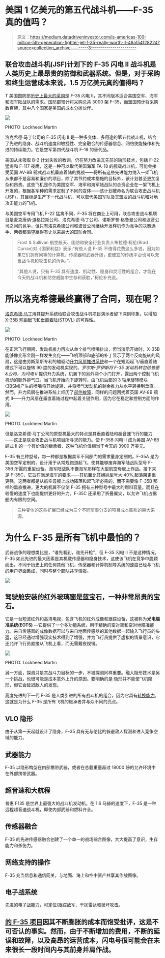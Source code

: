 # 美国 1 亿美元的第五代战斗机——F-35 真的值吗？

> 原文：<https://medium.datadriveninvestor.com/is-americas-100-million-5th-generation-fighter-jet-f-35-really-worth-it-49a154128224?source=collection_archive---------3----------------------->

## 联合攻击战斗机(JSF)计划下的 F-35 闪电 II 战斗机是人类历史上最昂贵的防御和武器系统。但是，对于采购和终生运营成本来说，1.5 万亿美元真的值得吗？

T 美国国防部[历史上最大的采购](https://www.cnbc.com/2019/10/29/lockheed-martin-costly-f-35-program-gets-biggest-pentagon-contract-yet.html)是 F-35 闪电 II，其不同版本适合美国空军、海军和海军陆战队的需求。国防部预计将采购总共 3000 架 F-35，而盟国预计将采购数百架，其中八个国家是美国的成本分摊伙伴。

![](img/870026f6e995a4b48e4bcf60b033efe5.png)

PHOTO: Lockheed Martin

洛克希德·马丁公司的 F-35 闪电 II 是一种多变体、多用途的第五代战斗机，结合了先进的隐身、战斗机速度和敏捷性、完全融合的传感器信息、网络使能操作和先进的持续能力。它是空军第四代战斗机 F-16 的替代品。

美国从未吸取 B-2 计划失败的教训，仍在努力改进其先前的隐形技术，包括 F-22 猛禽和 F-117 夜鹰，这是一种可以取代美国海军 FA-18 的舰载战斗机，可能会接受英国 AV-8B 鹞式战斗机垂直着陆的挑战——将所有这些先进能力纳入一架飞机从来都不是容易和廉价的项目，除了其节约成本措施的目标外，该计划甚至更加复杂和昂贵。这些飞机是作为美国空军、海军和海军陆战队的合资企业在一架飞机上开发的，根据各军种的需求定制了不同的变体——该计划被命名为联合攻击战斗机(JSF)，其目标是生产下一代战斗机，可以取代美国军队及其盟友的战斗机和对地攻击能力的飞机。

与美国空军专用飞机 F-22 猛禽不同，F-35 将在商业上可用，联合攻击战斗机项目是麦克唐纳·道格拉斯公司、洛克希德·马丁公司、诺斯罗普·格鲁曼公司和波音公司之间的竞争，但只有洛克希德公司和波音公司继续开发样机作为竞争的决赛选手，两者都渴望赢得有史以来最大的国防合同。

> Frost & Sullivan 航空航天、国防和安全行业负责人布拉德·柯伦(Brad Curran)对《国家利益》表示:“有些人说 F-35 不值得花费这么多钱，因为如果它们拥有同等的计算机、传感器和武器升级，更便宜的传统平台也可以充当战斗机和攻击机的角色。”。
> 
> “其他人说，只有 F-35 具有速度、机动性、隐身和灵活性的组合，才能在今天的战斗机和防空威胁中生存和获胜，”柯伦补充说。

# 所以洛克希德最终赢得了合同，现在呢？

[洛克希德·马丁](https://www.cnbc.com/2019/10/29/lockheed-martin-costly-f-35-program-gets-biggest-pentagon-contract-yet.html)用其提升系统给联合攻击战斗机项目演示者留下深刻印象，以增加 [X-35B 短距起飞和垂直着陆(STOVL)](https://www.f35.com/in-depth/detail/how-it-works-f-35b-hover#:~:text=The%20LiftFan%C2%AE%20is%20mounted,for%20a%20pure%20hover%20mode.) 的可靠性。

![](img/dd32dd310a6939272f7eef8d77f7516a.png)

PHOTO: Lockheed Martin

在正常飞行期间，发动机推力再次从单个排气喷嘴排出，但当演示开始时，X-35B 能够像变形金刚一样发生变化——飞机顶部和底部的补丁显示了两个反向旋转的风扇，这是由劳斯莱斯专利的轴驱动[升力风扇推进系统](https://www.rolls-royce.com/products-and-services/defence/aerospace/combat-jets/rolls-royce-liftsystem.aspx)和一个在短距起飞/垂直着陆模式下可以旋转 90 度的发动机实现的。*罗尔斯·罗伊斯将 F-35 发动机转包给普惠&公司，为闪电 II* 提供升力系统，机翼下的另外两个小门打开，露出两个控制飞机机动的额外排气口。当飞机开始向下旋转时，由飞机后部的 3 轴承旋转模块(3BSM)产生的喷嘴将开始旋转，并将喷气发动机的剩余推力从水平转换到垂直。然而，升力风扇在推进系统上经历了[部件故障](https://www.pogo.org/investigation/2020/07/spare-us-the-f-35-parts-mismanagement/)，同样的问题困扰着英国 AV-8B 鹞式 II——升力风扇在垂直着陆过程中起着关键作用，因为它在稳定和控制方面的作用。

![](img/5f146fd3bfa3d45d014a6a6df3a29123.png)

PHOTO: Lockheed Martin

但是洛克希德·马丁公司的原型机最大的特点是其垂直着陆和超音速飞行的能力——这正是联合攻击战斗机项目所寻求的能力。使 F-35B 闪电 II 成为英国 AV-8B 鹞式 II 的一个有价值的继承者，这种飞机价值相当于今天的 3900 万美元。

F-35 有三种型号，每一种都是根据美军不同部门的需求量身定制的。F-35A 是为美国空军定制的，设计用于从常规跑道起飞，使其能够废弃海军陆战队型号 F-35B 所需的重型设备。海军陆战队不像海军那样在大型航空母舰上作战。接下来是 F-35C，它旨在满足海军的要求——其机翼比其姐妹型号大 40%,起落架更重更强，这两者都是从航空母舰上成功降落和起飞所必需的，而不需要像 F-35B 那样的垂直推进，更大的机翼不仅使 F-35 拥有三种型号中最大的燃料容量，而且在较慢的速度下也能提供更好的升力。F-35C 还采用了折叠翼尖，以允许飞机占据船内有限的空间。

> 三种变体的这些扩展已经成为三个不同军事分支的项目成本膨胀的巨大来源。

# 为什么 F-35 是所有飞机中最怕的？

武器战争的理想类比是，“谁先看到，谁先开枪”，但 F-35 闪电 II 不是这种情况，F-35 如此先进的最大因素是其机载传感器和隐身技术，这使该飞机在竞争中脱颖而出。不同于历史上的任何其他飞机，传感器和计算机制导系统的速度已经与飞机的用户界面集成，同时与整个部队共享情报。

![](img/4d36e2e4e0d17db10e6db028bdb66671.png)

## 驾驶舱安装的红外玻璃窗是蓝宝石，一种非常昂贵的宝石。

它是一台短波红外和高清电视，包含飞机的红外成像和跟踪设备，这被称为**光电瞄准系统(EOTS)** —它提供了一个多功能系统，用于精确的空对空和空对地瞄准能力。来自传感器的成像数据可以与来自地面传感器的其他数据一起输入飞行员的头盔，这已经通过增强现实技术得到了增强，并为飞行员提供了虚拟的情景意识，它还允许飞行员直接从飞机上看，而无需戴夜视镜。

![](img/7ee04f59149b2b76c444ce85a04a7caa.png)

PHOTO: Lockheed Martin

另一方面，探测只是其战斗力目标的一步，不被探测同样重要。融入隐形技术是另一个挑战，也很可能是成本意外上升的原因。要明确的是:隐形并不能使飞机隐形，但它会延迟敌人的发现。

高度先进的下一代 F-35 是人类引进的所有战斗机的组合，因为它具有[转换能力](https://www.lockheedmartin.com/en-us/products/f-35/f-35-capabilities.html)，这就是为什么 F-35 是所有飞机的继承者并与众不同的亮点。

## VLO 隐形

由于从第一天起就设计了隐身，F-35 具有无与伦比的躲避敌人探测和进入竞争空域的能力。

## 武器能力

F-35 以隐形构型在内部携带武器，或者在总载重量超过 18000 磅的允许环境中在外部携带武器。

## 超音速和大航程

普惠 F135 是世界上最强大的战斗机发动机。在 1.6 马赫的速度下，F-35 是一种远程超音速战斗机，即使内部武器和燃料齐全。

## 传感器融合

F-35 的先进传感器融合创建了一个单一的战场综合图像，大大提高了意识，生存能力和杀伤力。

## 网络支持的操作

F-35 充当信息和通信网关，与地面、海上和空中资产共享其作战图像。

## 电子战系统

先进的电子战能力，可定位/跟踪敌军、干扰雷达和破坏攻击。

## [的 F-35 项目](https://news.yahoo.com/cost-f-35-stealth-fighters-010000537.html?guccounter=1&guce_referrer=aHR0cHM6Ly93d3cuZ29vZ2xlLmNvbS8&guce_referrer_sig=AQAAAMplVmR2SJbEOMEojz25cfOCPFel03CB6LAK49MuXgAtFodf0lilAk0JBQB3smcqWxl23GdmLyysATjfNCZUFccCu8qAwfblkgk6es6GsRSlyOYek94AbmughvIASa9C1jVyiTtHp9tV_br57iygY7Yn1kJR2sy7lKvJ0iD3RW9c#:~:text=%22Experienced%20Air%20Force%2C%20Navy%2C,35%20is%20worth%20the%20cost.%22)因其不断膨胀的成本而饱受批评，这是不可否认的事实。然而，由于不断增加的费用，不断的延误和故障，以及高昂的运营成本，闪电号很可能会在未来很长一段时间内与其前身并肩作战。